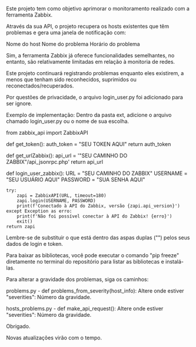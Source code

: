 Este projeto tem como objetivo aprimorar o monitoramento realizado com a ferramenta Zabbix.

Através da sua API, o projeto recupera os hosts existentes que têm problemas e gera uma janela de notificação com:

Nome do host
Nome do problema
Horário do problema

Sim, a ferramenta Zabbix já oferece funcionalidades semelhantes, no entanto, são relativamente limitadas em relação à monitoria de redes.

Este projeto continuará registrando problemas enquanto eles existirem, a menos que tenham sido reconhecidos, suprimidos ou reconectados/recuperados.

Por questões de privacidade, o arquivo login_user.py foi adicionado para ser ignore.

Exemplo de implementação:
Dentro da pasta ext, adicione o arquivo chamado login_user.py ou o nome de sua escolha.

from zabbix_api import ZabbixAPI

def get_token():
auth_token = "SEU TOKEN AQUI"
    return auth_token

def get_urlZabbix():
api_url = '"SEU CAMINHO DO ZABBIX"/api_jsonrpc.php'
    return api_url

def login_user_zabbix():
URL = "SEU CAMINHO DO ZABBIX"
USERNAME = "SEU USUÁRIO AQUI"
PASSWORD = "SUA SENHA AQUI"

    try:
        zapi = ZabbixAPI(URL, timeout=180)
        zapi.login(USERNAME, PASSWORD)
        print(f'Conectado à API do Zabbix, versão {zapi.api_version}')
    except Exception as erro:
        print(f'Não foi possível conectar à API do Zabbix! {erro}')
        exit()
    return zapi


Lembre-se de substituir o que está dentro das aspas duplas ("") pelos seus dados de login e token.

Para baixar as bibliotecas, você pode executar o comando "pip freeze" diretamente no terminal do repositório para listar as bibliotecas e instalá-las.

Para alterar a gravidade dos problemas, siga os caminhos:

problems.py - def problems_from_severity(host_info): Altere onde estiver "severities": Número da gravidade.

hosts_problems.py - def make_api_request(): Altere onde estiver "severities": Número da gravidade.



Obrigado.

Novas atualizações virão com o tempo.
